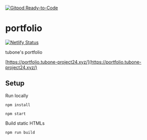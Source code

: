 [![Gitpod Ready-to-Code](https://img.shields.io/badge/Gitpod-Ready--to--Code-blue?logo=gitpod)](https://gitpod.io/#https://github.com/tubone24/portfolio) 

# portfolio

[![Netlify Status](https://api.netlify.com/api/v1/badges/a7c93ef1-617a-44a1-95e5-7b861cd74c3a/deploy-status)](https://app.netlify.com/sites/sleepy-neumann-6a84c0/deploys)

tubone's portfolio

[https://portfolio.tubone-project24.xyz/](https://portfolio.tubone-project24.xyz/)

## Setup

Run locally

```
npm install

npm start
```

Build static HTMLs

```
npm run build
```
